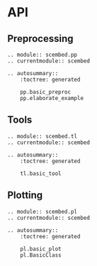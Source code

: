 # API

## Preprocessing

```{eval-rst}
.. module:: scembed.pp
.. currentmodule:: scembed

.. autosummary::
    :toctree: generated

    pp.basic_preproc
    pp.elaborate_example
```

## Tools

```{eval-rst}
.. module:: scembed.tl
.. currentmodule:: scembed

.. autosummary::
    :toctree: generated

    tl.basic_tool
```

## Plotting

```{eval-rst}
.. module:: scembed.pl
.. currentmodule:: scembed

.. autosummary::
    :toctree: generated

    pl.basic_plot
    pl.BasicClass
```
